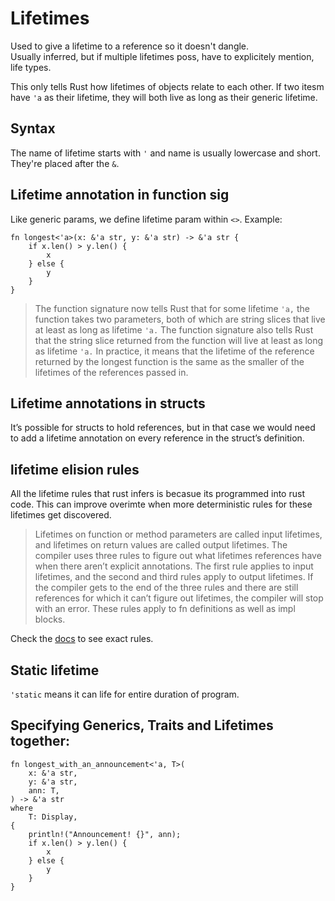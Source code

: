 # Lifetimes

Used to give a lifetime to a reference so it doesn't dangle.  
Usually inferred, but if multiple lifetimes poss, have to explicitely mention, life types.

This only tells Rust how lifetimes of objects relate to each other. If two itesm have `'a` as their lifetime, they will both live as long as their generic lifetime.

## Syntax

The name of lifetime starts with `'` and name is usually lowercase and short. They're placed after the `&`.

## Lifetime annotation in function sig

Like generic params, we define lifetime param within `<>`. Example:

```
fn longest<'a>(x: &'a str, y: &'a str) -> &'a str {
    if x.len() > y.len() {
        x
    } else {
        y
    }
}
```

> The function signature now tells Rust that for some lifetime `'a,` the function takes two parameters, both of which are string slices that live at least as long as lifetime `'a.` The function signature also tells Rust that the string slice returned from the function will live at least as long as lifetime `'a.` In practice, it means that the lifetime of the reference returned by the longest function is the same as the smaller of the lifetimes of the references passed in.

## Lifetime annotations in structs

It’s possible for structs to hold references, but in that case we would need to add a lifetime annotation on every reference in the struct’s definition.

## lifetime elision rules

All the lifetime rules that rust infers is becasue its programmed into rust code. This can improve overimte when more deterministic rules for these lifetimes get discovered.

> Lifetimes on function or method parameters are called input lifetimes, and lifetimes on return values are called output lifetimes.
> The compiler uses three rules to figure out what lifetimes references have when there aren’t explicit annotations. The first rule applies to input lifetimes, and the second and third rules apply to output lifetimes. If the compiler gets to the end of the three rules and there are still references for which it can’t figure out lifetimes, the compiler will stop with an error. These rules apply to fn definitions as well as impl blocks.

Check the [docs](https://doc.rust-lang.org/book/ch10-03-lifetime-syntax.html) to see exact rules.

## Static lifetime

`'static` means it can life for entire duration of program.

## Specifying Generics, Traits and Lifetimes together:

```
fn longest_with_an_announcement<'a, T>(
    x: &'a str,
    y: &'a str,
    ann: T,
) -> &'a str
where
    T: Display,
{
    println!("Announcement! {}", ann);
    if x.len() > y.len() {
        x
    } else {
        y
    }
}
```
